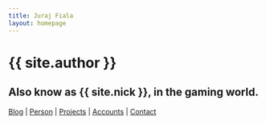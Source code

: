 ```yaml
---
title: Juraj Fiala
layout: homepage
---
```


{{ site.author }}
=================

Also know as {{ site.nick }}, in the gaming world.
--------------------------------------------------

<p><a href='/blog'>Blog</a> | <a href='/person'>Person</a> | <a href='/projects'>Projects</a> | <a href='/page'>Accounts</a> | <a href='/contact'>Contact</a></p>
